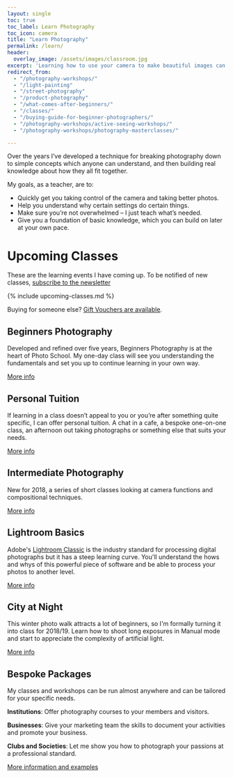 ```yaml
---
layout: single
toc: true
toc_label: Learn Photography
toc_icon: camera
title: "Learn Photography"
permalink: /learn/
header:
  overlay_image: /assets/images/classroom.jpg
excerpt: 'Learning how to use your camera to make beautiful images can seem daunting. So many buttons and so much confusing jargon. Where to start?'
redirect_from: 
  - "/photography-workshops/"
  - "/light-painting"
  - "/street-photography"
  - "/product-photography"
  - "/what-comes-after-beginners/"
  - "/classes/"
  - "/buying-guide-for-beginner-photographers/"
  - "/photography-workshops/active-seeing-workshops/"
  - "/photography-workshops/photography-masterclasses/"

---
```



Over the years I’ve developed a technique for breaking photography down to simple concepts which anyone can understand, and then building real knowledge about how they all fit together.

My goals, as a teacher, are to:

* Quickly get you taking control of the camera and taking better photos.
* Help you understand why certain settings do certain things.
* Make sure you’re not overwhelmed – I just teach what’s needed.
* Give you a foundation of basic knowledge, which you can build on later at your own pace.

# Upcoming Classes

These are the learning events I have coming up. To be notified of new classes, [subscribe to the newsletter](/newsletter)

{% include upcoming-classes.md %}

Buying for someone else? [Gift Vouchers are available](/gift-vouchers). 

## Beginners Photography

Developed and refined over five years, Beginners Photography is at the heart of Photo School. My one-day class will see you understanding the fundamentals and set you up to continue learning in your own way. 

<a href="/beginners-photography" class="btn btn--primary">More info</a>

## Personal Tuition

If learning in a class doesn’t appeal to you or you’re after something quite specific, I can offer personal tuition. A chat in a cafe, a bespoke one-on-one class, an afternoon out taking photographs or something else that suits your needs.

<a href="/personal-tuition" class="btn btn--primary">More info</a>

## Intermediate	Photography

New for 2018, a series of short classes looking at camera functions and compositional techniques. 

<a href="/intermediate-photography" class="btn btn--primary">More info</a>

## Lightroom Basics

Adobe's [Lightroom Classic](https://www.adobe.com/uk/products/photoshop-lightroom-classic.html) is the industry standard for processing digital photographs but it has a steep learning curve. You'll understand the hows and whys of this powerful piece of software and be able to process your photos to another level.  

<a href="/lightroom" class="btn btn--primary">More info</a>


## City at Night

This winter photo walk attracts a lot of beginners, so I'm formally turning it into class for 2018/19. Learn how to shoot long exposures in Manual mode and start to appreciate the complexity of artificial light. 

<a href="/city-at-night" class="btn btn--primary">More info</a>


<div style="display: none">


## Product Photography

Aimed at eBay sellers and artist/makers wanting to document their work, this workshop introduces the portable photography studio and how to shoot small objects on a budget. 

<a href="/product-photography" class="btn btn--primary">More info</a>

## Street Photography

Henri Cartier Bresson is called the father of street photography. What can we learn from his search for the Decisive Moment? 

<a href="/street-photography" class="btn btn--primary">More info</a>

## Light Painting

Like City at Night, but indoors in controlled conditions, this playful workshop uses LEDs, strobes, lasers and other luminations to create otherworldly visions. 

<a href="/light-painting" class="btn btn--primary">More info</a>

</div> <!-- display none -->

## Bespoke Packages

My classes and workshops can be run almost anywhere and can be tailored for your specific needs.

**Institutions**: Offer photography courses to your members and visitors.

**Businesses**: Give your marketing team the skills to document your activities and promote your business.

**Clubs and Societies**: Let me show you how to photograph your passions at a professional standard.

<a href="/commission/" class="btn btn--primary">More information and examples</a>

